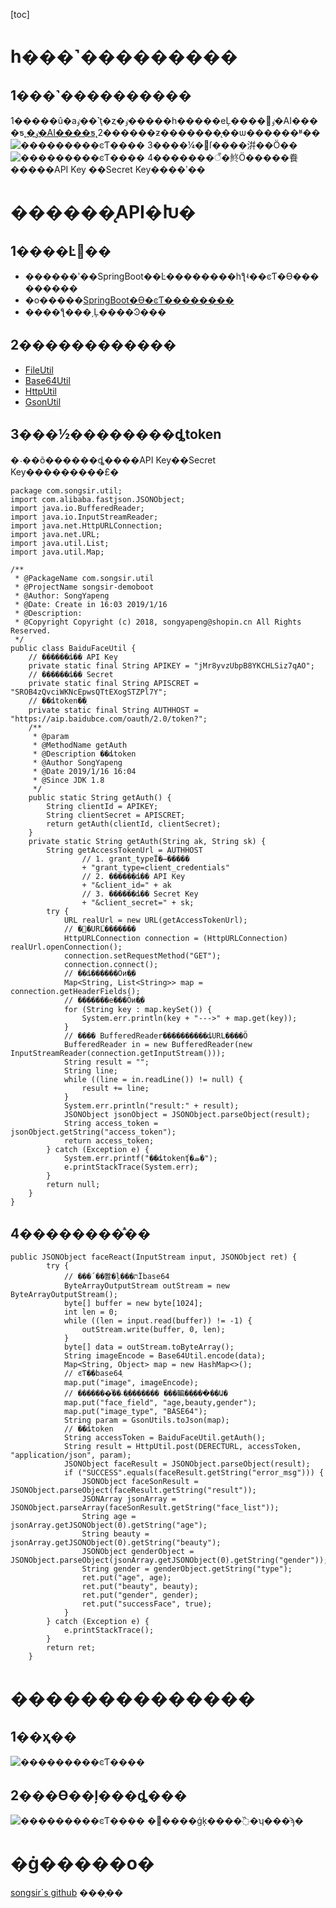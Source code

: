 [toc]
# һ���˺���������
## 1���˺����������
1�����û�аٶ��˺ţ�ȥ�ٶ�����һ�����еĻ����򿪰ٶ�AI����ƽ̨
[�ٶ�AI����ƽ̨](http://ai.baidu.com/)
2������ƶ�������̨��ѡ������ʶ��
![���������ͼƬ����](https://img-blog.csdnimg.cn/20190117143737389.png?x-oss-process=image/watermark,type_ZmFuZ3poZW5naGVpdGk,shadow_10,text_aHR0cHM6Ly9ibG9nLmNzZG4ubmV0L1NvbmdTaXIwMDE=,size_16,color_FFFFFF,t_70)
3����¼�󣬸ſ����洴��Ӧ��
![���������ͼƬ����](https://img-blog.csdnimg.cn/20190117143910211.png?x-oss-process=image/watermark,type_ZmFuZ3poZW5naGVpdGk,shadow_10,text_aHR0cHM6Ly9ibG9nLmNzZG4ubmV0L1NvbmdTaXIwMDE=,size_16,color_FFFFFF,t_70)
4�������꣬�鿴Ӧ�����飬�����API Key
��Secret Key����ʹ��

# ������̨API�Խ�
## 1����Ŀ׼��
 - ������ʹ��SpringBoot��Ŀ��������һƪʵ��ͼƬ�ϴ���������
 - �ο�����[SpringBoot�ϴ�ͼƬ��������](https://blog.csdn.net/SongSir001/article/details/86311137)
 - ����ƪ���͵Ļ����Ͽ���

## 2������������
 - [FileUtil](https://ai.baidu.com/file/658A35ABAB2D404FBF903F64D47C1F72)
 - [Base64Util](https://ai.baidu.com/file/C8D81F3301E24D2892968F09AE1AD6E2)
 - [HttpUtil](https://ai.baidu.com/file/544D677F5D4E4F17B4122FBD60DB82B3)
 - [GsonUtil](https://ai.baidu.com/file/470B3ACCA3FE43788B5A963BF0B625F3)

## 3���½��������ȡtoken
�˴��õ������ȡ����API Key��Secret Key���������£�

```
package com.songsir.util;
import com.alibaba.fastjson.JSONObject;
import java.io.BufferedReader;
import java.io.InputStreamReader;
import java.net.HttpURLConnection;
import java.net.URL;
import java.util.List;
import java.util.Map;

/**
 * @PackageName com.songsir.util
 * @ProjectName songsir-demoboot
 * @Author: SongYapeng
 * @Date: Create in 16:03 2019/1/16
 * @Description:
 * @Copyright Copyright (c) 2018, songyapeng@shopin.cn All Rights Reserved.
 */
public class BaiduFaceUtil {
    // ������ȡ�� API Key
    private static final String APIKEY = "jMr8yvzUbpB8YKCHLSiz7qAO";
    // ������ȡ�� Secret
    private static final String APISCRET = "SROB4zQvciWKNcEpwsQTtEXogSTZPl7Y";
    // ��ȡtoken��ַ
    private static final String AUTHHOST = "https://aip.baidubce.com/oauth/2.0/token?";
    /**
     * @param
     * @MethodName getAuth
     * @Description ��ȡtoken
     * @Author SongYapeng
     * @Date 2019/1/16 16:04
     * @Since JDK 1.8
     */
    public static String getAuth() {
        String clientId = APIKEY;
        String clientSecret = APISCRET;
        return getAuth(clientId, clientSecret);
    }
    private static String getAuth(String ak, String sk) {
        String getAccessTokenUrl = AUTHHOST
                // 1. grant_typeΪ�̶�����
                + "grant_type=client_credentials"
                // 2. ������ȡ�� API Key
                + "&client_id=" + ak
                // 3. ������ȡ�� Secret Key
                + "&client_secret=" + sk;
        try {
            URL realUrl = new URL(getAccessTokenUrl);
            // �򿪺�URL֮�������
            HttpURLConnection connection = (HttpURLConnection) realUrl.openConnection();
            connection.setRequestMethod("GET");
            connection.connect();
            // ��ȡ������Ӧͷ�ֶ�
            Map<String, List<String>> map = connection.getHeaderFields();
            // �������е���Ӧͷ�ֶ�
            for (String key : map.keySet()) {
                System.err.println(key + "--->" + map.get(key));
            }
            // ���� BufferedReader����������ȡURL����Ӧ
            BufferedReader in = new BufferedReader(new InputStreamReader(connection.getInputStream()));
            String result = "";
            String line;
            while ((line = in.readLine()) != null) {
                result += line;
            }
            System.err.println("result:" + result);
            JSONObject jsonObject = JSONObject.parseObject(result);
            String access_token = jsonObject.getString("access_token");
            return access_token;
        } catch (Exception e) {
            System.err.printf("��ȡtokenʧ�ܣ�");
            e.printStackTrace(System.err);
        }
        return null;
    }
}
```
## 4��������ⷽ��

```
public JSONObject faceReact(InputStream input, JSONObject ret) {
        try {
            // ���´��뽫�ļ���תΪbase64
            ByteArrayOutputStream outStream = new ByteArrayOutputStream();
            byte[] buffer = new byte[1024];
            int len = 0;
            while ((len = input.read(buffer)) != -1) {
                outStream.write(buffer, 0, len);
            }
            byte[] data = outStream.toByteArray();
            String imageEncode = Base64Util.encode(data);
            Map<String, Object> map = new HashMap<>();
            // ͼƬ��base64ֵ
            map.put("image", imageEncode);
            // �������ͣ��˴�ֻ������� ���䡢��ֵ���ֺ��Ա�
            map.put("face_field", "age,beauty,gender");
            map.put("image_type", "BASE64");
            String param = GsonUtils.toJson(map);
            // ��ȡtoken
            String accessToken = BaiduFaceUtil.getAuth();
            String result = HttpUtil.post(DERECTURL, accessToken, "application/json", param);
            JSONObject faceResult = JSONObject.parseObject(result);
            if ("SUCCESS".equals(faceResult.getString("error_msg"))) {
                JSONObject faceSonResult = JSONObject.parseObject(faceResult.getString("result"));
                JSONArray jsonArray = JSONObject.parseArray(faceSonResult.getString("face_list"));
                String age = jsonArray.getJSONObject(0).getString("age");
                String beauty = jsonArray.getJSONObject(0).getString("beauty");
                JSONObject genderObject = JSONObject.parseObject(jsonArray.getJSONObject(0).getString("gender"));
                String gender = genderObject.getString("type");
                ret.put("age", age);
                ret.put("beauty", beauty);
                ret.put("gender", gender);
                ret.put("successFace", true);
            }
        } catch (Exception e) {
            e.printStackTrace();
        }
        return ret;
    }
```
# ��������������
## 1��ҳ��
![���������ͼƬ����](https://img-blog.csdnimg.cn/20190117173145872.png?x-oss-process=image/watermark,type_ZmFuZ3poZW5naGVpdGk,shadow_10,text_aHR0cHM6Ly9ibG9nLmNzZG4ubmV0L1NvbmdTaXIwMDE=,size_16,color_FFFFFF,t_70)
## 2���ϴ��ļ���ȡ���
![���������ͼƬ����](https://img-blog.csdnimg.cn/20190117173241798.png?x-oss-process=image/watermark,type_ZmFuZ3poZW5naGVpdGk,shadow_10,text_aHR0cHM6Ly9ibG9nLmNzZG4ubmV0L1NvbmdTaXIwMDE=,size_16,color_FFFFFF,t_70)
�󲿷����ǵķ����߰�ʮ���ϡ�

# �ġ�����ο�
[songsir`s github](https://github.com/songsir01/songsir-demoboot.git)
���ָ��